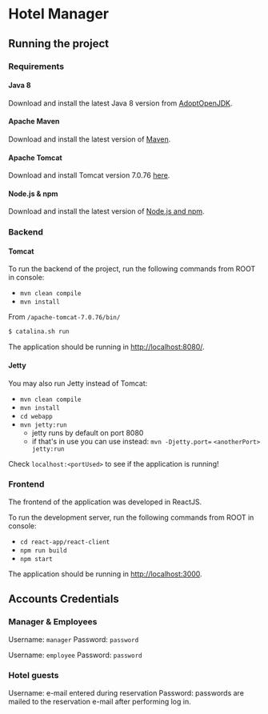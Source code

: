 # Hotel Manager

## Running the project

### Requirements

#### Java 8

Download and install the latest Java 8 version from [AdoptOpenJDK](https://adoptopenjdk.net/?variant=openjdk8).

#### Apache Maven

Download and install the latest version of [Maven](https://maven.apache.org/).

#### Apache Tomcat

Download and install Tomcat version 7.0.76 [here](https://archive.apache.org/dist/tomcat/tomcat-7/v7.0.76/).

#### Node.js & npm

Download and install the latest version of [Node.js and npm](https://docs.npmjs.com/downloading-and-installing-node-js-and-npm).

### Backend

#### Tomcat

To run the backend of the project, run the following commands from ROOT in console:
- `mvn clean compile`
- `mvn install`

From `/apache-tomcat-7.0.76/bin/`
```bash
$ catalina.sh run
```

The application should be running in [http://localhost:8080/](http://localhost:8080).

#### Jetty

You may also run Jetty instead of Tomcat:
- `mvn clean compile`
- `mvn install`
- `cd webapp`
- `mvn jetty:run`
  - jetty runs by default on port 8080
  - if that's in use you can use instead:
    `mvn -Djetty.port=` `<anotherPort>` ` jetty:run`

Check `localhost:<portUsed>` to see if the application is running!

### Frontend

The frontend of the application was developed in ReactJS.

To run the development server, run the following commands from ROOT in console:
- `cd react-app/react-client`
- `npm run build`
- `npm start`

The application should be running in [http://localhost:3000](http://localhost:3000).

## Accounts Credentials

### Manager & Employees

Username: `manager`
Password: `password`

Username: `employee`
Password: `password`

### Hotel guests

Username: e-mail entered during reservation
Password: passwords are mailed to the reservation e-mail after performing log in.
